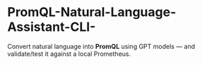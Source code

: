 # PromQL-Natural-Language-Assistant-CLI-
 Convert natural language into **PromQL** using GPT models — and validate/test it against a local Prometheus.
